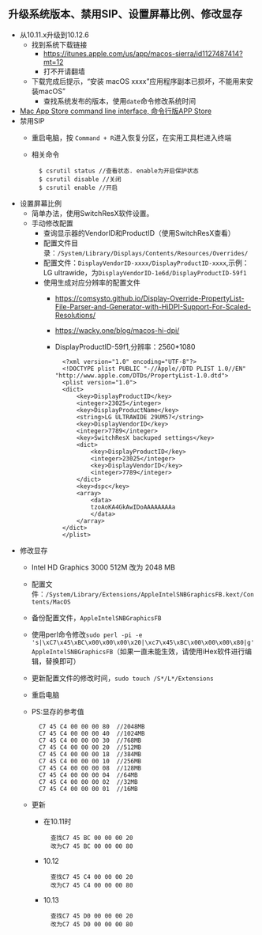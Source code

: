 ## 升级系统版本、禁用SIP、设置屏幕比例、修改显存
- 从10.11.x升级到10.12.6
	- 找到系统下载链接
		- https://itunes.apple.com/us/app/macos-sierra/id1127487414?mt=12
		- 打不开请翻墙
	- 下载完成后提示，“安装 macOS xxxx”应用程序副本已损坏，不能用来安装macOS”
		- 查找系统发布的版本，使用`date`命令修改系统时间
- [ Mac App Store command line interface, 命令行版APP Store](https://github.com/mas-cli/mas)
- 禁用SIP
	- 重启电脑，按 `Command + R`进入恢复分区，在实用工具栏进入终端
	- 相关命令
	
    		$ csrutil status //查看状态. enable为开启保护状态
            $ csrutil disable //关闭
			$ csrutil enable //开启
- 设置屏幕比例
	- 简单办法，使用SwitchResX软件设置。
	- 手动修改配置
		- 查询显示器的VendorID和ProductID（使用SwitchResX查看）
		- 配置文件目录：`/System/Library/Displays/Contents/Resources/Overrides/`
		- 配置文件：`DisplayVendorID-xxxx/DisplayProductID-xxxx`,示例：LG ultrawide，为`DisplayVendorID-1e6d/DisplayProductID-59f1`
		- 使用生成对应分辨率的配置文件
			- https://comsysto.github.io/Display-Override-PropertyList-File-Parser-and-Generator-with-HiDPI-Support-For-Scaled-Resolutions/
			- https://wacky.one/blog/macos-hi-dpi/
			- DisplayProductID-59f1,分辨率：2560*1080
			
            		<?xml version="1.0" encoding="UTF-8"?>
                    <!DOCTYPE plist PUBLIC "-//Apple//DTD PLIST 1.0//EN" "http://www.apple.com/DTDs/PropertyList-1.0.dtd">
                    <plist version="1.0">
                    <dict>
                        <key>DisplayProductID</key>
                        <integer>23025</integer>
                        <key>DisplayProductName</key>
                        <string>LG ULTRAWIDE 29UM57</string>
                        <key>DisplayVendorID</key>
                        <integer>7789</integer>
                        <key>SwitchResX backuped settings</key>
                        <dict>
                            <key>DisplayProductID</key>
                            <integer>23025</integer>
                            <key>DisplayVendorID</key>
                            <integer>7789</integer>
                        </dict>
                        <key>dspc</key>
                        <array>
                            <data>
                            tzoAoKA4GkAwIDoAAAAAAAAa
                            </data>
                        </array>
                    </dict>
                    </plist>
- 修改显存
	- Intel HD Graphics 3000 512M 改为 2048 MB
	- 配置文件：`/System/Library/Extensions/AppleIntelSNBGraphicsFB.kext/Contents/MacOS`
	- 备份配置文件，`AppleIntelSNBGraphicsFB`
	- 使用perl命令修改`sudo perl -pi -e 's|\xC7\x45\xBC\x00\x00\x00\x20|\xc7\x45\xBC\x00\x00\x00\x80|g' AppleIntelSNBGraphicsFB`（如果一直未能生效，请使用iHex软件进行编辑，替换即可）
	- 更新配置文件的修改时间，`sudo touch /S*/L*/Extensions` 
	- 重启电脑
	- PS:显存的参考值
	
    		C7 45 C4 00 00 00 80  //2048MB
            C7 45 C4 00 00 00 40  //1024MB
            C7 45 C4 00 00 00 30  //768MB
            C7 45 C4 00 00 00 20  //512MB
            C7 45 C4 00 00 00 18  //384MB 
            C7 45 C4 00 00 00 10  //256MB
            C7 45 C4 00 00 00 08  //128MB
            C7 45 C4 00 00 00 04  //64MB
            C7 45 C4 00 00 00 02  //32MB
            C7 45 C4 00 00 00 01  //16MB
	- 更新
		- 在10.11时

                查找C7 45 BC 00 00 00 20
                改为C7 45 BC 00 00 00 80

		- 10.12

                查找C7 45 C4 00 00 00 20
                改为C7 45 C4 00 00 00 80

		- 10.13

                查找C7 45 D0 00 00 00 20
                改为C7 45 D0 00 00 00 80